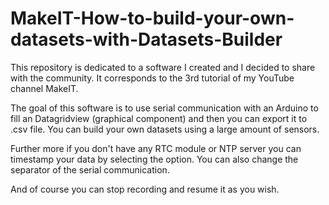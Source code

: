 # MakeIT-How-to-build-your-own-datasets-with-Datasets-Builder
This repository is dedicated to a software I created and I decided to share with the community. It corresponds to the 3rd tutorial of my YouTube channel MakeIT.

The goal of this software is to use serial communication with an Arduino to fill an Datagridview (graphical component) and then you can export it to .csv file. You can build your own datasets using a large amount of sensors.

Further more if you don't have any RTC module or NTP server you can timestamp your data by selecting the option. You can also change the separator of the serial communication.

And of course you can stop recording and resume it as you wish.

